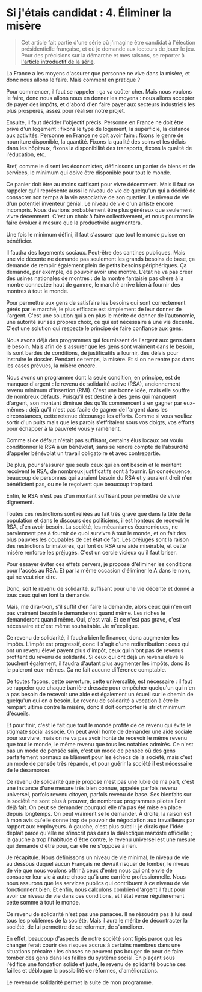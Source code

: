 Si j'étais candidat : 4. Éliminer la misère
===========================================

> Cet article fait partie d'une série où j'imagine être candidat à
> l'élection présidentielle française, et où je demande aux lecteurs de
> jouer le jeu. Pour des précisions sur la démarche et mes raisons, se
> reporter à [l'article introductif de la série][sjc00].

 [sjc00]: si_j_etais_candidat_00_introduction.md


La France a les moyens d'assurer que personne ne vive dans la misère, et
donc nous allons le faire. Mais comment en pratique ?

Pour commencer, il faut se rappeler : ça va coûter cher. Mais nous voulons
le faire, donc nous allons nous en donner les moyens : nous allons accepter
de payer des impôts, et d'abord d'en faire payer aux secteurs industriels
les plus prospères, assez pour réaliser notre projet.

Ensuite, il faut décider l'objectif précis. Personne en France ne doit être
privé d'un logement : fixons le type de logement, la superficie, la distance
aux activités. Personne en France ne doit avoir faim : fixons le genre de
nourriture disponible, la quantité. Fixons la qualité des soins et les
délais dans les hôpitaux, fixons la disponibilité des transports, fixons la
qualité de l'éducation, etc.

Bref, comme le disent les économistes, définissons un panier de biens et de
services, le minimum qui doive être disponible pour tout le monde.

Ce panier doit être au moins suffisant pour vivre décemment. Mais il faut se
rappeler qu'il représente aussi le niveau de vie de quelqu'un qui a décidé
de consacrer son temps à la vie associative de son quartier. Le niveau de
vie d'un potentiel inventeur génial. Le niveau de vie d'un artiste encore
incompris. Nous devrions probablement être plus généreux que seulement vivre
décemment. C'est un choix à faire collectivement, et nous pourrons le faire
évoluer à mesure que la productivité augmentera.

Une fois le minimum défini, il faut s'assurer que tout le monde puisse en
bénéficier.

Il faudra des logements sociaux. Peut-être des cantines publiques. Mais une
vie décente ne demande pas seulement les grands besoins de base, ça demande
de remplir également plein de petits besoins périphériques. Ça demande, par
exemple, de pouvoir avoir une montre. L'état ne va pas créer des usines
nationales de montres : de la montre fantaisie pas chère à la montre
connectée haut de gamme, le marché arrive bien à fournir des montres à tout
le monde.

Pour permettre aux gens de satisfaire les besoins qui sont correctement
gérés par le marché, le plus efficace est simplement de leur donner de
l'argent. C'est une solution qui a en plus le mérite de donner de
l'autonomie, une autorité sur ses propres choix, ce qui est nécessaire à une
vie décente. C'est une solution qui respecte le principe de faire confiance
aux gens.

Nous avons déjà des programmes qui fournissent de l'argent aux gens dans le
besoin. Mais afin de s'assurer que les gens sont vraiment dans le besoin,
ils sont bardés de conditions, de justificatifs à fournir, des délais pour
instruire le dossier. Pendant ce temps, la misère. Et si on ne rentre pas
dans les cases prévues, la misère encore.

Nous avons un programme dont la seule condition, en principe, est de manquer
d'argent : le revenu de solidarité active (RSA), anciennement revenu minimum
d'insertion (RMI). C'est une bonne idée, mais elle souffre de nombreux
défauts. Puisqu'il est destiné à des gens qui manquent d'argent, son montant
diminue dès qu'ils commencent à en gagner par eux-mêmes : déjà qu'il n'est
pas facile de gagner de l'argent dans les circonstances, cette retenue
décourage les efforts. Comme si vous vouliez sortir d'un puits mais que les
parois s'effritaient sous vos doigts, vos efforts pour échapper à la
pauvreté vous y ramènent.

Comme si ce défaut n'était pas suffisant, certains élus locaux ont voulu
conditionner le RSA à un bénévolat, sans se rendre compte de l'absurdité
d'appeler bénévolat un travail obligatoire et avec contrepartie.

De plus, pour s'assurer que seuls ceux qui en ont besoin et le méritent
reçoivent le RSA, de nombreux justificatifs sont à fournir. En conséquence,
beaucoup de personnes qui auraient besoin du RSA et y auraient droit n'en
bénéficient pas, ou ne le reçoivent que beaucoup trop tard.

Enfin, le RSA n'est pas d'un montant suffisant pour permettre de vivre
dignement.

Toutes ces restrictions sont reliées au fait très grave que dans la tête de
la population et dans le discours des politiciens, il est honteux de
recevoir le RSA, d'en avoir besoin. La société, les mécanismes économiques,
ne parviennent pas à fournir de quoi survivre à tout le monde, et on fait
des plus pauvres les coupables de cet état de fait. Les préjugés sont la
raison des restrictions brimatoires, qui font du RSA une aide misérable, et
cette misère renforce les préjugés. C'est un cercle vicieux qu'il faut
briser.

Pour essayer éviter ces effets pervers, je propose d'éliminer les conditions
pour l'accès au RSA. Et par la même occasion d'éliminer le A dans le nom,
qui ne veut rien dire.

Donc, soit le revenu de solidarité, suffisant pour une vie décente et donné
à tous ceux qui en font la demande.

Mais, me dira-t-on, s'il suffit d'en faire la demande, alors ceux qui n'en
ont pas vraiment besoin le demanderont quand même. Les riches le demanderont
quand même. Oui, c'est vrai. Et ce n'est pas grave, c'est nécessaire et
c'est même souhaitable. Je m'explique.

Ce revenu de solidarité, il faudra bien le financer, donc augmenter les
impôts. L'impôt est progressif, donc il s'agit d'une redistribution : ceux
qui ont un revenu élevé payent plus d'impôt, ceux qui n'ont pas de revenus
profitent du revenu de solidarité. Si ceux qui ont déjà un revenu élevé le
touchent également, il faudra d'autant plus augmenter les impôts, donc ils
le paieront eux-mêmes. Ça ne fait aucune différence comptable.

De toutes façons, cette ouverture, cette universalité, est nécessaire : il
faut se rappeler que chaque barrière dressée pour empêcher quelqu'un qui
n'en a pas besoin de recevoir une aide est également un écueil sur le chemin
de quelqu'un qui en a besoin. Le revenu de solidarité a vocation à être le
rempart ultime contre la misère, donc il doit comporter le strict minimum
d'écueils.

Et pour finir, c'est le fait que tout le monde profite de ce revenu qui
évite le stigmate social associé. On peut avoir honte de demander une aide
sociale pour survivre, mais on ne va pas avoir honte de recevoir le même
revenu que tout le monde, le même revenu que tous les notables admirés. Ce
n'est pas un mode de pensée sain, c'est un mode de pensée où des gens
parfaitement normaux se blâment pour les échecs de la société, mais c'est un
mode de pensée très répandu, et pour guérir la société il est nécessaire de
le désamorcer.

Ce revenu de solidarité que je propose n'est pas une lubie de ma part, c'est
une instance d'une mesure très bien connue, appelée parfois revenu
universel, parfois revenu citoyen, parfois revenu de base. Ses bienfaits sur
la société ne sont plus à prouver, de nombreux programmes pilotes l'ont déjà
fait. On peut se demander pourquoi elle n'a pas été mise en place depuis
longtemps. On peut vraiment se le demander. À droite, la raison est à mon
avis qu'elle donne trop de pouvoir de négociation aux travailleurs par
rapport aux employeurs. À gauche, c'est plus subtil : je dirais que l'idée
déplaît parce qu'elle ne s'inscrit pas dans la dialectique marxiste
officielle ; la gauche a trop l'habitude d'être contre, le revenu universel
est une mesure qui demande d'être pour, car elle ne s'oppose à rien.

Je récapitule. Nous définissons un niveau de vie minimal, le niveau de vie
au dessous duquel aucun Français ne devrait risquer de tomber, le niveau de
vie que nous voulons offrir à ceux d'entre nous qui ont envie de consacrer
leur vie à autre chose qu'à une carrière professionnelle. Nous nous assurons
que les services publics qui contribuent à ce niveau de vie fonctionnent
bien. Et enfin, nous calculons combien d'argent il faut pour avoir ce niveau
de vie dans ces conditions, et l'état verse régulièrement cette somme à tout
le monde.

Ce revenu de solidarité n'est pas une panacée. Il ne résoudra pas à lui seul
tous les problèmes de la société. Mais il aura le mérite de décontracter la
société, de lui permettre de se réformer, de s'améliorer.

En effet, beaucoup d'aspects de notre société sont figés parce que les
changer ferait courir des risques accrus à certains membres dans une
situations précaire : les choses ne peuvent pas bouger de peur de faire
tomber des gens dans les failles du système social. En plaçant sous
l'édifice une fondation solide et juste, le revenu de solidarité bouche ces
failles et débloque la possibilité de réformes, d'améliorations.

Le revenu de solidarité permet la suite de mon programme.
